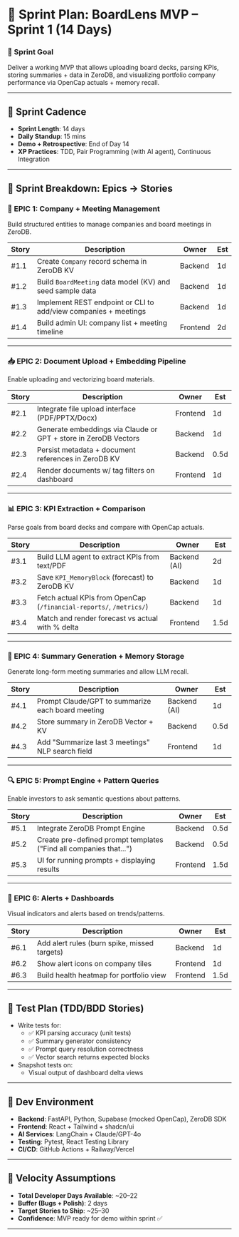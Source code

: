 # 📆 Sprint Plan: **BoardLens MVP – Sprint 1 (14 Days)**

### 🎯 Sprint Goal

Deliver a working MVP that allows uploading board decks, parsing KPIs, storing summaries + data in ZeroDB, and visualizing portfolio company performance via OpenCap actuals + memory recall.

---

## 🔁 Sprint Cadence

- **Sprint Length**: 14 days
- **Daily Standup**: 15 mins
- **Demo + Retrospective**: End of Day 14
- **XP Practices**: TDD, Pair Programming (with AI agent), Continuous Integration

---

## 🧩 Sprint Breakdown: Epics → Stories

### **🧠 EPIC 1: Company + Meeting Management**

Build structured entities to manage companies and board meetings in ZeroDB.

| Story | Description | Owner | Est |
| --- | --- | --- | --- |
| #1.1 | Create `Company` record schema in ZeroDB KV | Backend | 1d |
| #1.2 | Build `BoardMeeting` data model (KV) and seed sample data | Backend | 1d |
| #1.3 | Implement REST endpoint or CLI to add/view companies + meetings | Backend | 1d |
| #1.4 | Build admin UI: company list + meeting timeline | Frontend | 2d |

---

### **📥 EPIC 2: Document Upload + Embedding Pipeline**

Enable uploading and vectorizing board materials.

| Story | Description | Owner | Est |
| --- | --- | --- | --- |
| #2.1 | Integrate file upload interface (PDF/PPTX/Docx) | Frontend | 1d |
| #2.2 | Generate embeddings via Claude or GPT + store in ZeroDB Vectors | Backend | 1d |
| #2.3 | Persist metadata + document references in ZeroDB KV | Backend | 0.5d |
| #2.4 | Render documents w/ tag filters on dashboard | Frontend | 1d |

---

### **📊 EPIC 3: KPI Extraction + Comparison**

Parse goals from board decks and compare with OpenCap actuals.

| Story | Description | Owner | Est |
| --- | --- | --- | --- |
| #3.1 | Build LLM agent to extract KPIs from text/PDF | Backend (AI) | 2d |
| #3.2 | Save `KPI_MemoryBlock` (forecast) to ZeroDB KV | Backend | 1d |
| #3.3 | Fetch actual KPIs from OpenCap (`/financial-reports/`, `/metrics/`) | Backend | 1d |
| #3.4 | Match and render forecast vs actual with % delta | Frontend | 1.5d |

---

### **🧠 EPIC 4: Summary Generation + Memory Storage**

Generate long-form meeting summaries and allow LLM recall.

| Story | Description | Owner | Est |
| --- | --- | --- | --- |
| #4.1 | Prompt Claude/GPT to summarize each board meeting | Backend (AI) | 1d |
| #4.2 | Store summary in ZeroDB Vector + KV | Backend | 0.5d |
| #4.3 | Add "Summarize last 3 meetings" NLP search field | Frontend | 1d |

---

### **🔍 EPIC 5: Prompt Engine + Pattern Queries**

Enable investors to ask semantic questions about patterns.

| Story | Description | Owner | Est |
| --- | --- | --- | --- |
| #5.1 | Integrate ZeroDB Prompt Engine | Backend | 0.5d |
| #5.2 | Create pre-defined prompt templates ("Find all companies that...") | Backend | 0.5d |
| #5.3 | UI for running prompts + displaying results | Frontend | 1.5d |

---

### **🚥 EPIC 6: Alerts + Dashboards**

Visual indicators and alerts based on trends/patterns.

| Story | Description | Owner | Est |
| --- | --- | --- | --- |
| #6.1 | Add alert rules (burn spike, missed targets) | Backend | 1d |
| #6.2 | Show alert icons on company tiles | Frontend | 1d |
| #6.3 | Build health heatmap for portfolio view | Frontend | 1.5d |

---

## 🧪 Test Plan (TDD/BDD Stories)

- Write tests for:
    - ✅ KPI parsing accuracy (unit tests)
    - ✅ Summary generator consistency
    - ✅ Prompt query resolution correctness
    - ✅ Vector search returns expected blocks
- Snapshot tests on:
    - Visual output of dashboard delta views

---

## 🧰 Dev Environment

- **Backend**: FastAPI, Python, Supabase (mocked OpenCap), ZeroDB SDK
- **Frontend**: React + Tailwind + shadcn/ui
- **AI Services**: LangChain + Claude/GPT-4o
- **Testing**: Pytest, React Testing Library
- **CI/CD**: GitHub Actions + Railway/Vercel

---

## 🧠 Velocity Assumptions

- **Total Developer Days Available**: ~20–22
- **Buffer (Bugs + Polish)**: 2 days
- **Target Stories to Ship**: ~25–30
- **Confidence**: MVP ready for demo within sprint ✅

---
